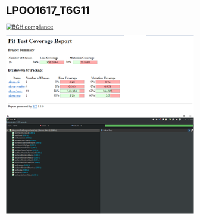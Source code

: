 # LPOO1617_T6G11

[![BCH compliance](https://bettercodehub.com/edge/badge/pigaoMIEIC/LPOO1617_T6G11?token=40eb84b251304929bb06d273f70f95b7ad264d6d)](https://bettercodehub.com/)

![Screenshot](Pit_testing.png)
![Screenshot](junit_testing.png)

